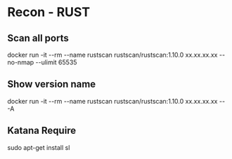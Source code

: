 # Recon - RUST

## Scan all ports

docker run -it --rm --name rustscan rustscan/rustscan:1.10.0 xx.xx.xx.xx --no-nmap --ulimit 65535


## Show version name

docker run -it --rm --name rustscan rustscan/rustscan:1.10.0 xx.xx.xx.xx -- -A



## Katana Require

sudo apt-get install sl
